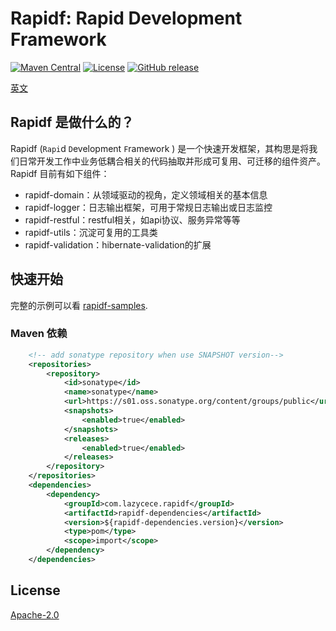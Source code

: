 # Rapidf: Rapid Development Framework

[![Maven Central](https://img.shields.io/maven-central/v/com.lazycece.rapidf/rapidf-parent)](https://search.maven.org/search?q=rapidf)
[![License](https://img.shields.io/badge/license-Apache--2.0-green)](https://www.apache.org/licenses/LICENSE-2.0.html)
[![GitHub release](https://img.shields.io/badge/release-download-orange.svg)](https://github.com/lazycece/rapidf/releases)

[英文](./README_en.md)

## Rapidf 是做什么的？

Rapidf (`Rapi`d `D`evelopment `F`ramework ) 是一个快速开发框架，其构思是将我们日常开发工作中业务低耦合相关的代码抽取并形成可复用、可迁移的组件资产。Rapidf 目前有如下组件：

- rapidf-domain：从领域驱动的视角，定义领域相关的基本信息
- rapidf-logger：日志输出框架，可用于常规日志输出或日志监控
- rapidf-restful：restful相关，如api协议、服务异常等等
- rapidf-utils：沉淀可复用的工具类
- rapidf-validation：hibernate-validation的扩展


## 快速开始

完整的示例可以看 [rapidf-samples](https://github.com/lazycece/rapidf/tree/main/rapidf-samples).

### Maven 依赖
```xml
    <!-- add sonatype repository when use SNAPSHOT version-->
    <repositories>
        <repository>
            <id>sonatype</id>
            <name>sonatype</name>
            <url>https://s01.oss.sonatype.org/content/groups/public</url>
            <snapshots>
                <enabled>true</enabled>
            </snapshots>
            <releases>
                <enabled>true</enabled>
            </releases>
        </repository>
    </repositories>
    <dependencies>
        <dependency>
            <groupId>com.lazycece.rapidf</groupId>
            <artifactId>rapidf-dependencies</artifactId>
            <version>${rapidf-dependencies.version}</version>
            <type>pom</type>
            <scope>import</scope>
        </dependency>
    </dependencies>
```

## License

[Apache-2.0](https://www.apache.org/licenses/LICENSE-2.0.html)